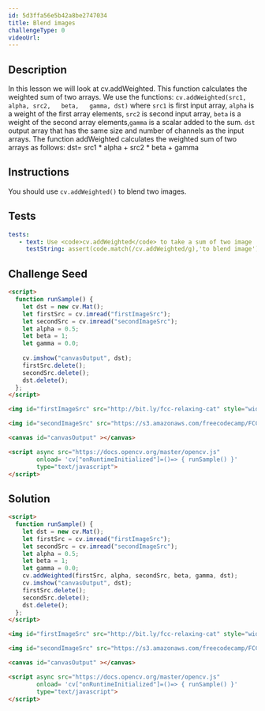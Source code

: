 ```yaml
---
id: 5d3ffa56e5b42a8be2747034
title: Blend images
challengeType: 0
videoUrl: 
---
```


## Description
<section id='description'>
In this lesson we will look at cv.addWeighted. This function calculates the weighted sum of two arrays.
We use the functions: <code>cv.addWeighted(src1, alpha,	src2,	beta,	gamma, dst)</code>  where <code>src1</code> is first input array, <code>alpha</code> is a weight of the first array elements, <code>src2</code> is second input array, <code>beta</code> is a weight of the second array elements,<code>gamma</code> is a scalar added to the sum. <code>dst</code> output array that has the same size and number of channels as the input arrays.
The function addWeighted calculates the weighted sum of two arrays as follows:
dst= src1 * alpha + src2 * beta + gamma

</section>

## Instructions
<section id='instructions'>
You should use <code>cv.addWeighted()</code> to blend two images.
</section>

## Tests
<section id='tests'>

```yml
tests:
   - text: Use <code>cv.addWeighted</code> to take a sum of two image
     testString: assert(code.match(/cv.addWeighted/g),'to blend image'); 
```
 
</section>

## Challenge Seed

<section id='challengeSeed'>

<div id='html-seed'>

```html
<script>
  function runSample() {
    let dst = new cv.Mat();
    let firstSrc = cv.imread("firstImageSrc");
    let secondSrc = cv.imread("secondImageSrc");
    let alpha = 0.5;
    let beta = 1; 
    let gamma = 0.0;
  
    cv.imshow("canvasOutput", dst);
    firstSrc.delete();
    secondSrc.delete();
    dst.delete();
  };
</script>

<img id="firstImageSrc" src="http://bit.ly/fcc-relaxing-cat" style="width:200px;height:200px;"/>

<img id="secondImageSrc" src="https://s3.amazonaws.com/freecodecamp/FCCStickers-CamperBot200x200.jpg" style="width:200px;height:200px;"/>

<canvas id="canvasOutput" ></canvas>

<script async src="https://docs.opencv.org/master/opencv.js" 
        onload= 'cv["onRuntimeInitialized"]=()=> { runSample() }' 
        type="text/javascript">
</script>
```
</div>

</section>

## Solution
<section id='solution'>

```html
<script>
  function runSample() {
    let dst = new cv.Mat();
    let firstSrc = cv.imread("firstImageSrc");
    let secondSrc = cv.imread("secondImageSrc");
    let alpha = 0.5;
    let beta = 1; 
    let gamma = 0.0;
    cv.addWeighted(firstSrc, alpha, secondSrc, beta, gamma, dst);
    cv.imshow("canvasOutput", dst);
    firstSrc.delete();
    secondSrc.delete();
    dst.delete();
  };
</script>

<img id="firstImageSrc" src="http://bit.ly/fcc-relaxing-cat" style="width:200px;height:200px;"/>

<img id="secondImageSrc" src="https://s3.amazonaws.com/freecodecamp/FCCStickers-CamperBot200x200.jpg" style="width:200px;height:200px;"/>

<canvas id="canvasOutput" ></canvas>

<script async src="https://docs.opencv.org/master/opencv.js" 
        onload= 'cv["onRuntimeInitialized"]=()=> { runSample() }' 
        type="text/javascript">
</script> 
```

</section>